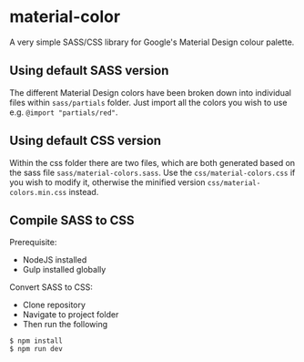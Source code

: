 # material-color
A very simple SASS/CSS library for Google's Material Design colour palette.

## Using default SASS version
The different Material Design colors have been broken down into individual files within `sass/partials` folder. Just import all the colors you wish to use e.g. `@import "partials/red"`.

## Using default CSS version
Within the css folder there are two files, which are both generated based on the sass file `sass/material-colors.sass`. Use the `css/material-colors.css` if you wish to modify it, otherwise the minified version `css/material-colors.min.css` instead.

## Compile SASS to CSS

Prerequisite:

- NodeJS installed
- Gulp installed globally

Convert SASS to CSS:

- Clone repository
- Navigate to project folder
- Then run the following

```
$ npm install
$ npm run dev
```
